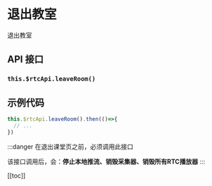 # 退出教室 <BadgeTip text="异步接口" type="green"></BadgeTip>

退出教室

## API 接口

### `this.$rtcApi.leaveRoom()`

## 示例代码

```js
this.$rtcApi.leaveRoom().then(()=>{
  // ...
})
```

:::danger
在退出课堂页之前，必须调用此接口

该接口调用后，会：**停止本地推流、销毁采集器、销毁所有RTC播放器**
:::

[[toc]]
